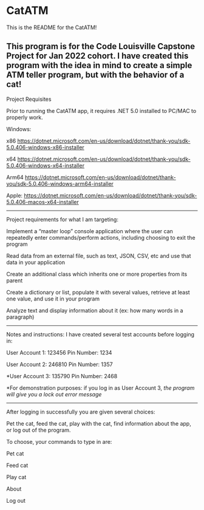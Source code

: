 # CatATM

This is the README for the CatATM!

This program is for the Code Louisville Capstone Project for Jan 2022 cohort.
I have created this program with the idea in mind to create a simple ATM teller program,
but with the behavior of a cat!
-------------------------------------------------------

Project Requisites

Prior to running the CatATM app, it requires .NET 5.0 installed to PC/MAC to properly work.

Windows:

x86
https://dotnet.microsoft.com/en-us/download/dotnet/thank-you/sdk-5.0.406-windows-x86-installer

x64
https://dotnet.microsoft.com/en-us/download/dotnet/thank-you/sdk-5.0.406-windows-x64-installer

Arm64
https://dotnet.microsoft.com/en-us/download/dotnet/thank-you/sdk-5.0.406-windows-arm64-installer


Apple:
https://dotnet.microsoft.com/en-us/download/dotnet/thank-you/sdk-5.0.406-macos-x64-installer




-------------------------------------------------------

Project requirements for what I am targeting:

Implement a “master loop” console application where the user can repeatedly enter commands/perform actions, including choosing to exit the program

Read data from an external file, such as text, JSON, CSV, etc and use that data in your application

Create an additional class which inherits one or more properties from its parent

Create a dictionary or list, populate it with several values, retrieve at least one value, and use it in your program

Analyze text and display information about it (ex: how many words in a paragraph)



---------------------------------------------
Notes and instructions: 
I have created several test accounts before logging in:

User Account 1: 123456
Pin Number: 1234

User Account 2: 246810
Pin Number: 1357

*User Account 3: 135790
Pin Number: 2468

*For demonstration purposes: if you log in as User Account 3, 
*the program will give you a lock out error message*

-------------------------------------------------------


After logging in successfully you are given several choices:

Pet the cat, feed the cat, play with the cat, find information about the app, or log out of the program.

To choose, your commands to type in are:

  Pet cat

  Feed cat

  Play cat
  
  About

  Log out 
